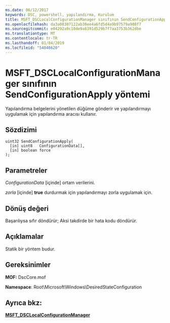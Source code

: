 ```yaml
---
ms.date: 06/12/2017
keywords: DSC, powershell, yapılandırma, Kurulum
title: MSFT_DSCLocalConfigurationManager sınıfının SendConfigurationApply yöntemi
ms.openlocfilehash: da3a08307122ab38ee4a6fd5d4a9b97579a988f7
ms.sourcegitcommit: e04292a9c10de9a8391d529b7f7aa3753b362dbe
ms.translationtype: MT
ms.contentlocale: tr-TR
ms.lasthandoff: 01/04/2019
ms.locfileid: "54048620"
---
```

# <a name="sendconfigurationapply-method-of-the-msftdsclocalconfigurationmanager-class"></a>MSFT_DSCLocalConfigurationManager sınıfının SendConfigurationApply yöntemi

Yapılandırma belgelerini yönetilen düğüme gönderir ve yapılandırmayı uygulamak için yapılandırma aracısı kullanır.

## <a name="syntax"></a>Sözdizimi

```mof
uint32 SendConfigurationApply(
  [in] uint8   ConfigurationData[],
  [in] boolean force
);
```

## <a name="parameters"></a>Parametreler

*ConfigurationData* \[içinde\] ortam verilerini.

*zorla* \[içinde\] **true** durdurmak için yapılandırmayı zorla uygulamak için.

## <a name="return-value"></a>Dönüş değeri

Başarılıysa sıfır döndürür; Aksi takdirde bir hata kodu döndürür.

## <a name="remarks"></a>Açıklamalar

Statik bir yöntem budur.

## <a name="requirements"></a>Gereksinimler

**MOF:** DscCore.mof

**Namespace**: Root\Microsoft\Windows\DesiredStateConfiguration

## <a name="see-also"></a>Ayrıca bkz:

[**MSFT_DSCLocalConfigurationManager**](msft-dsclocalconfigurationmanager.md)